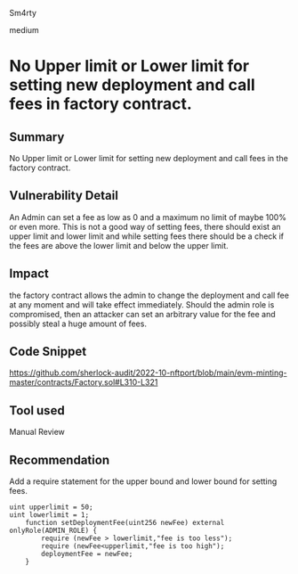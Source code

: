 Sm4rty

medium

# No Upper limit or Lower limit for setting new deployment and call fees in factory contract.

## Summary
No Upper limit or Lower limit for setting new deployment and call fees in the factory contract.


## Vulnerability Detail
An Admin can set a fee as low as 0 and a maximum no limit of maybe 100% or even more. This is not a good way of setting fees, there should exist an upper limit and lower limit and while setting fees there should be a check if the fees are above the lower limit and below the upper limit.


## Impact
the factory contract allows the admin to change the deployment and call fee at any moment and will take effect immediately. Should the admin role is compromised, then an attacker can set an arbitrary value for the fee and possibly steal a huge amount of fees.



## Code Snippet
https://github.com/sherlock-audit/2022-10-nftport/blob/main/evm-minting-master/contracts/Factory.sol#L310-L321

## Tool used
Manual Review

## Recommendation
Add a require statement for the upper bound and lower bound for setting fees.
```solidity
uint upperlimit = 50;
uint lowerlimit = 1;
    function setDeploymentFee(uint256 newFee) external onlyRole(ADMIN_ROLE) {
        require (newFee > lowerlimit,"fee is too less");
        require (newFee<upperlimit,"fee is too high");
        deploymentFee = newFee;
    }
```